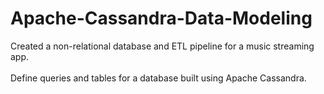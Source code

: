 # Apache-Cassandra-Data-Modeling 
Created a non-relational database and ETL pipeline for a music streaming app. <br />  
Define queries and tables for a database built using Apache Cassandra.       

